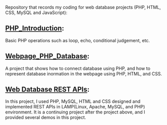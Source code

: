 
Repository that records my coding for web database projects (PHP, HTML, CSS, MySQL and JavaScript):
## [PHP_Introduction](https://github.com/Jsonghh/web_database/tree/master/00_PHP_Intro): 
Basic PHP operations such as loop, echo, conditional judgement, etc.
## [Webpage_PHP_Database](https://github.com/Jsonghh/web_database/tree/master/01_WebPage_PHP_DB):
A project that shows how to connect database using PHP, and how to represent database inormation in the webpage using PHP, HTML, and CSS.
## [Web Database REST APIs](https://github.com/Jsonghh/web_database/tree/master/02_Web_Database_REST_APIs):
In this project, I used PHP, MySQL, HTML and CSS designed and implemented REST APIs in LAMP(Linux, Apache, MySQL, and PHP) environment. It is a continuing project after the project above, and I provided several demos in this project.
